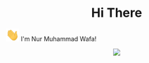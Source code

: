 <h1 align="center">Hi There </h1>
<img src="https://raw.githubusercontent.com/ABSphreak/ABSphreak/master/gifs/Hi.gif" width="30px" alt="">
I'm Nur Muhammad Wafa!

<p align="center">
  <a href="https://github.com/DenverCoder1/readme-typing-svg"><img src="https://readme-typing-svg.herokuapp.com?font=Time+New+Roman&color=greenlight&size=25&center=true&vCenter=true&width=500&height=100&lines=Hello+World...;I'm+an+IT+Enthusiast...;Active+Learner...;Love+to+learn+new+stuffs...;Let's+be+friends..."></a>
</p>

